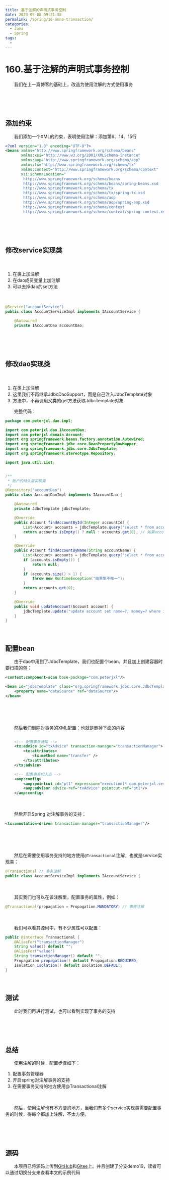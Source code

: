 ```yaml
---
title: 基于注解的声明式事务控制
date: 2023-05-08 09:31:38
permalink: /Spring/16-anno-transaction/
categories:
  - Java
  - Spring
tags:
  - 
---
```

# 160.基于注解的声明式事务控制

　　我们在上一篇博客的基础上，改造为使用注解的方式使用事务

　<!-- more -->　‍

　　‍

## 添加约束

　　我们添加一个XML的约束，表明使用注解：添加第6、14、15行

```xml
<?xml version="1.0" encoding="UTF-8"?>
<beans xmlns="http://www.springframework.org/schema/beans"
       xmlns:xsi="http://www.w3.org/2001/XMLSchema-instance"
       xmlns:aop="http://www.springframework.org/schema/aop"
       xmlns:tx="http://www.springframework.org/schema/tx"
       xmlns:context="http://www.springframework.org/schema/context"
       xsi:schemaLocation="
        http://www.springframework.org/schema/beans
        http://www.springframework.org/schema/beans/spring-beans.xsd
        http://www.springframework.org/schema/tx
        http://www.springframework.org/schema/tx/spring-tx.xsd
        http://www.springframework.org/schema/aop
        http://www.springframework.org/schema/aop/spring-aop.xsd
        http://www.springframework.org/schema/context
        http://www.springframework.org/schema/context/spring-context.xsd">
```

　　‍

　　‍

## 修改service实现类

　　‍

1. 在类上加注解
2. 在dao成员变量上加注解
3. 可以去掉dao的set方法

　　‍

```java
@Service("accountService")
public class AccountServiceImpl implements IAccountService {

    @Autowired
    private IAccountDao accountDao;
```

　　‍

　　‍

## 修改dao实现类

　　‍

1. 在类上加注解
2. 这里我们不再继承JdbcDaoSupport，而是自己注入JdbcTemplate对象
3. 方法中，不再调用父类的get方法获取JdbcTemplate对象

　　完整代码：

```java
package com.peterjxl.dao.impl;

import com.peterjxl.dao.IAccountDao;
import com.peterjxl.domain.Account;
import org.springframework.beans.factory.annotation.Autowired;
import org.springframework.jdbc.core.BeanPropertyRowMapper;
import org.springframework.jdbc.core.JdbcTemplate;
import org.springframework.stereotype.Repository;

import java.util.List;


/**
 * 账户的持久层实现类
 */
@Repository("accountDao")
public class AccountDaoImpl implements IAccountDao {

    @Autowired
    private JdbcTemplate jdbcTemplate;

    @Override
    public Account findAccountById(Integer accountId) {
        List<Account> accounts = jdbcTemplate.query("select * from account where id = ?", new BeanPropertyRowMapper<>(Account.class), accountId);
        return accounts.isEmpty() ? null : accounts.get(0); // 如果accounts为空，返回null，否则返回accounts.get(0)
    }

    @Override
    public Account findAccountByName(String accountName) {
        List<Account> accounts = jdbcTemplate.query("select * from account where name = ?", new BeanPropertyRowMapper<>(Account.class), accountName);
        if (accounts.isEmpty()) {
            return null;
        }
        if (accounts.size() > 1) {
            throw new RuntimeException("结果集不唯一");
        }
        return accounts.get(0);
    }

    @Override
    public void updateAccount(Account account) {
        jdbcTemplate.update("update account set name=?, money=? where id=?", account.getName(), account.getMoney(), account.getId());
    }
}

```

　　‍

## 配置bean

　　由于dao中用到了JdbcTemplate，我们也配置个bean，并且加上创建容器时要扫描的包：

```xml
<context:component-scan base-package="com.peterjxl"/>

<bean id="jdbcTemplate" class="org.springframework.jdbc.core.JdbcTemplate">
    <property name="dataSource" ref="dataSource"/>
</bean>
```

　　‍

　　‍

　　然后我们删除对事务的XML配置：也就是删掉下面的内容

```xml

    <!-- 配置事务通知 -->
    <tx:advice id="txAdvice" transaction-manager="transactionManager">
        <tx:attributes>
            <tx:method name="transfer" />
        </tx:attributes>
    </tx:advice>

    <!-- 配置事务切入点 -->
    <aop:config>
        <aop:pointcut id="pt1" expression="execution(* com.peterjxl.service.impl.*.*(..))"/>
        <aop:advisor advice-ref="txAdvice" pointcut-ref="pt1"/>
    </aop:config>
```

　　‍

　　然后开启Spring 对注解事务的支持：

```xml
<tx:annotation-driven transaction-manager="transactionManager"/>
```

　　‍

　　‍

　　然后在需要使用事务支持的地方使用`@Transactional`​注解，也就是service实现类：

```java
@Transactional // 事务注解
public class AccountServiceImpl implements IAccountService {
```

　　‍

　　其实我们也可以在该注解里，配置事务的属性，例如：

```java
@Transactional(propagation = Propagation.MANDATORY) // 事务注解
```

　　‍

　　我们可以看其源码中，有不少属性可以配置：

```java
public @interface Transactional {
	@AliasFor("transactionManager")
	String value() default "";
	@AliasFor("value")
	String transactionManager() default "";
	Propagation propagation() default Propagation.REQUIRED;
	Isolation isolation() default Isolation.DEFAULT;
}
```

　　‍

## 测试

　　此时我们再进行测试，也可以看到实现了事务的支持

　　‍

　　‍

## 总结

　　使用注解的时候，配置步骤如下：

1. 配置事务管理器
2. 开启spring对注解事务的支持
3. 在需要事务支持的地方使用@Transactional注解

　　‍

　　然后，使用注解也有不方便的地方，当我们有多个service实现类需要配置事务的时候，得每个都加上注解，不太方便。

　　‍

　　‍

## 源码

　　本项目已将源码上传到[GitHub](https://github.com/Peter-JXL/LearnSpring)和[Gitee](https://gitee.com/peterjxl/LearnSpring)上。并且创建了分支demo19，读者可以通过切换分支来查看本文的示例代码
